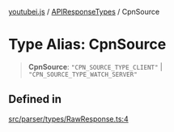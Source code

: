 [youtubei.js](../../../README.md) / [APIResponseTypes](../README.md) / CpnSource

# Type Alias: CpnSource

> **CpnSource**: `"CPN_SOURCE_TYPE_CLIENT"` \| `"CPN_SOURCE_TYPE_WATCH_SERVER"`

## Defined in

[src/parser/types/RawResponse.ts:4](https://github.com/LuanRT/YouTube.js/blob/305a398158a6cac82e6ef288fed4bf1661c89d52/src/parser/types/RawResponse.ts#L4)
